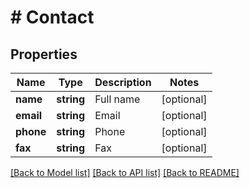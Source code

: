 # # Contact

## Properties

Name | Type | Description | Notes
------------ | ------------- | ------------- | -------------
**name** | **string** | Full name | [optional]
**email** | **string** | Email | [optional]
**phone** | **string** | Phone | [optional]
**fax** | **string** | Fax | [optional]

[[Back to Model list]](../../README.md#models) [[Back to API list]](../../README.md#endpoints) [[Back to README]](../../README.md)
